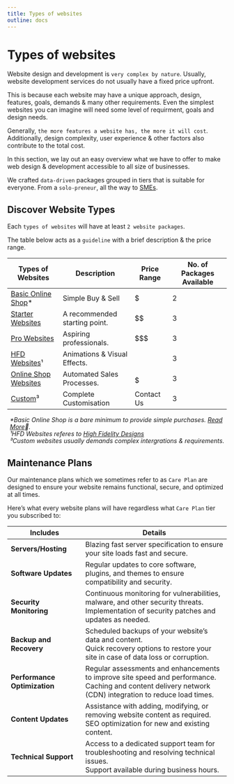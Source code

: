 ```yaml
---
title: Types of websites
outline: docs
---
```


# Types of websites

Website design and development is `very complex by nature`. Usually, website development services do not usually have a fixed price upfront.

This is because each website may have a unique approach, design, features, goals, demands & many other requirements. Even the simplest websites you can imagine will need some level of requirment, goals and design needs.

Generally, `the more features a website has, the more it will cost`.
Additionally, design complexity, user experience & other factors also contribute to the total cost.

In this section, we lay out an easy overview what we have to offer to make web design & development accessible to all size of businesses.

We crafted `data-driven` packages grouped in tiers that is suitable for everyone. From a `solo-preneur`, all the way to [SMEs](/introduction/glossaries.html#sme).

## Discover Website Types

Each `types of websites` will have at least `2 website packages`.

The table below acts as a `guideline` with a brief description & the price range.

| Types of Websites                                                                 | Description                  | Price Range       | No. of Packages Available |
| -------------------------------------------------------------------------------- | ----------------------------- | ----------------- |----------------- |
| [Basic Online Shop](/website-packages/basic-online-websites.html)*               | Simple Buy & Sell             | $                 | 2 |
| [Starter Websites](/website-packages/starter-websites)                           | A recommended starting point. | $$                | 3 |
| [Pro Websites](/website-packages/pro-websites.html)                              | Aspiring professionals.       | $$$               | 3 |
| [HFD Websites](/website-packages/hfd-websites.html)¹                             | Animations & Visual Effects.  | $$$$              | 3 |
| [Online Shop Websites](/website-packages/online-shop-websites.html)              | Automated Sales Processes.    | $$$$$             | 3 |
| [Custom](/website-packages/custom-websites.html)³                                | Complete Customisation        | Contact Us        | 3 |



<ul style="color: inherit; font-size: 14px; line-height: 1rem; list-style-type: none; padding-left: 6px">

  <!-- to create a blog post in Berlime.com -->
  <li><i>*Basic Online Shop is a bare minimum to provide simple purchases. <a href="/introduction/glossaries.html#HFD">Read More</a>🔗.</i></li>

  <!-- to create HFD in Glossaries -->
  <li><i>¹HFD Websites referes to <a href="/introduction/glossaries.html#HFD">High Fidelity Designs</a></i></li>

  <!-- to create a blog post in Berlime.com -->
  <li><i>³Custom websites usually demands complex intergrations & requirements.</i></li>
</ul>

## Maintenance Plans

Our maintenance plans which we sometimes refer to as `Care Plan` are designed to ensure your website remains functional, secure, and optimized at all times.

Here’s what every website plans will have regardless what `Care Plan` tier you subscribed to:

| **Includes**               | **Details**                                                                                  |
|----------------------------|----------------------------------------------------------------------------------------------|
| **Servers/Hosting**        | Blazing fast server specification to ensure your site loads fast and secure.                 |
| **Software Updates**       | Regular updates to core software, plugins, and themes to ensure compatibility and security.  |
| **Security Monitoring**    | Continuous monitoring for vulnerabilities, malware, and other security threats.<br>Implementation of security patches and updates as needed. |
| **Backup and Recovery**    | Scheduled backups of your website’s data and content.<br>Quick recovery options to restore your site in case of data loss or corruption. |
| **Performance Optimization** | Regular assessments and enhancements to improve site speed and performance.<br>Caching and content delivery network (CDN) integration to reduce load times. |
| **Content Updates**        | Assistance with adding, modifying, or removing website content as required.<br>SEO optimization for new and existing content. |
| **Technical Support**      | Access to a dedicated support team for troubleshooting and resolving technical issues.<br>Support available during business hours. |
